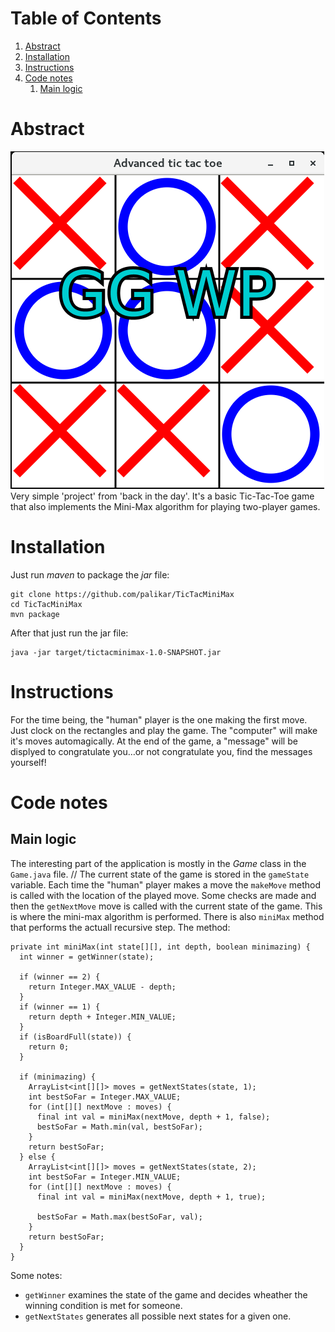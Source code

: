 
# Table of Contents

1.  [Abstract](#org0895909)
2.  [Installation](#orgbbc4a68)
3.  [Instructions](#orgbac40b1)
4.  [Code notes](#org74810b0)
    1.  [Main logic](#orge643014)



<a id="org0895909"></a>

# Abstract

![img](./demo.png)
Very simple 'project' from 'back in the day'. It's a basic Tic-Tac-Toe game that also implements the Mini-Max algorithm for playing two-player games. 


<a id="orgbbc4a68"></a>

# Installation

Just run *maven* to package the *jar* file:

    git clone https://github.com/palikar/TicTacMiniMax
    cd TicTacMiniMax
    mvn package

After that just run the jar file:

    java -jar target/tictacminimax-1.0-SNAPSHOT.jar


<a id="orgbac40b1"></a>

# Instructions

For the time being, the "human" player is the one making the first move. Just clock on the rectangles and play the game. The "computer" will make it's moves automagically. At the end of the game, a "message" will be displyed to congratulate you&#x2026;or not congratulate you, find the messages yourself!


<a id="org74810b0"></a>

# Code notes


<a id="orge643014"></a>

## Main logic

The interesting part of the application is mostly in the *Game* class in the `Game.java` file.
//
The current state of the game is stored in the  `gameState` variable. Each time the "human" player makes a move the `makeMove` method is called with the location of the played move. Some checks are made and then the `getNextMove` move is called with the current state of the game. This is where the mini-max algorithm is performed. There is also `miniMax` method that performs the actuall recursive step. The method:

    private int miniMax(int state[][], int depth, boolean minimazing) {
      int winner = getWinner(state);
    
      if (winner == 2) {
        return Integer.MAX_VALUE - depth;
      }
      if (winner == 1) {
        return depth + Integer.MIN_VALUE;
      }
      if (isBoardFull(state)) {
        return 0;
      }
    
      if (minimazing) {
        ArrayList<int[][]> moves = getNextStates(state, 1);
        int bestSoFar = Integer.MAX_VALUE;
        for (int[][] nextMove : moves) {
          final int val = miniMax(nextMove, depth + 1, false);
          bestSoFar = Math.min(val, bestSoFar);
        }
        return bestSoFar;
      } else {
        ArrayList<int[][]> moves = getNextStates(state, 2);
        int bestSoFar = Integer.MIN_VALUE;
        for (int[][] nextMove : moves) {
          final int val = miniMax(nextMove, depth + 1, true);
    
          bestSoFar = Math.max(bestSoFar, val);
        }
        return bestSoFar;
      }
    }

Some notes:

-   `getWinner` examines the state of the game and decides wheather the winning condition is met for someone.
-   `getNextStates` generates all possible next states for a given one.

